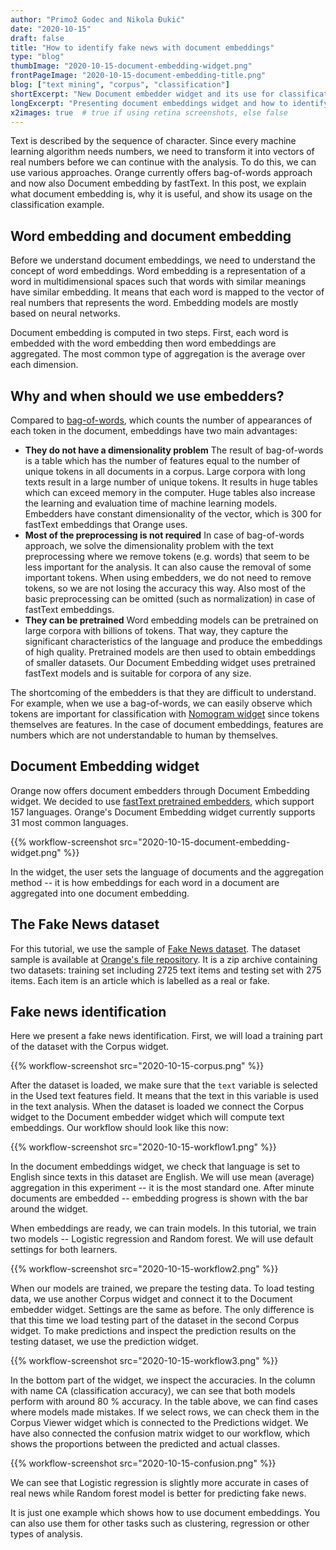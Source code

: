 ```yaml
---
author: "Primož Godec and Nikola Đukić"
date: "2020-10-15"
draft: false
title: "How to identify fake news with document embeddings"
type: "blog"
thumbImage: "2020-10-15-document-embedding-widget.png"
frontPageImage: "2020-10-15-document-embedding-title.png"
blog: ["text mining", "corpus", "classification"]
shortExcerpt: "New Document embedder widget and its use for classification"
longExcerpt: "Presenting document embeddings widget and how to identify fake news."
x2images: true  # true if using retina screenshots, else false
---
```


Text is described by the sequence of character. Since every machine learning algorithm needs numbers, we need to transform it into vectors of real numbers before we can continue with the analysis. To do this, we can use various approaches. Orange currently offers bag-of-words approach and now also Document embedding by fastText. 
In this post, we explain what document embedding is, why it is useful, and show its usage on the classification example.

## Word embedding and document embedding

Before we understand document embeddings, we need to understand the concept of word embeddings. Word embedding is a representation of a word in multidimensional spaces such that words with similar meanings have similar embedding. It means that each word is mapped to the vector of real numbers that represents the word.
Embedding models are mostly based on neural networks.

Document embedding is computed in two steps. First, each word is embedded with the word embedding then word embeddings are aggregated. The most common type of aggregation is the average over each dimension.

## Why and when should we use embedders?

Compared to [bag-of-words](/widget-catalog/text-mining/bagofwords-widget), which counts the number of appearances of each token in the document, embeddings have two main advantages:

- **They do not have a dimensionality problem** The result of bag-of-words is a table which has the number of features equal to the number of unique tokens in all documents in a corpus. Large corpora with long texts result in a large number of unique tokens. It results in huge tables which can exceed memory in the computer. Huge tables also increase the learning and evaluation time of machine learning models. Embedders have constant dimensionality of the vector, which is 300 for fastText embeddings that Orange uses. 
- **Most of the preprocessing is not required** In case of bag-of-words approach, we solve the dimensionality problem with the text preprocessing where we remove tokens (e.g. words) that seem to be less important for the analysis. It can also cause the removal of some important tokens. When using embedders, we do not need to remove tokens, so we are not losing the accuracy this way. Also most of the basic preprocessing can be omitted (such as normalization) in case of fastText embeddings.
- **They can be pretrained** Word embedding models can be pretrained on large corpora with billions of tokens. That way, they capture the significant characteristics of the language and produce the embeddings of high quality. Pretrained models are then used to obtain embeddings of smaller datasets. Our Document Embedding widget uses pretrained fastText models and is suitable for corpora of any size.

The shortcoming of the embedders is that they are difficult to understand. For example, when we use a bag-of-words, we can easily observe which tokens are important for classification with [Nomogram widget](/widget-catalog/visualize/nomogram/) since tokens themselves are features. In the case of document embeddings, features are numbers which are not understandable to human by themselves.

## Document Embedding widget

Orange now offers document embedders through Document Embedding widget. We decided to use [fastText pretrained embedders](https://fasttext.cc/docs/en/crawl-vectors.html), which support 157 languages. Orange's Document Embedding widget currently supports 31 most common languages.

{{% workflow-screenshot src="2020-10-15-document-embedding-widget.png" %}}

In the widget, the user sets the language of documents and the aggregation method -- it is how embeddings for each word in a document are aggregated into one document embedding. 

## The Fake News dataset

For this tutorial, we use the sample of [Fake News dataset](https://www.kaggle.com/c/fake-news/data). The dataset sample is available at [Orange's file repository](http://file.biolab.si/datasets/fake.zip). It is a zip archive containing two datasets: training set including 2725 text items and testing set with 275 items. Each item is an article which is labelled as a real or fake.

## Fake news identification 

Here we present a fake news identification. First, we will load a training part of the dataset with the Corpus widget.

{{% workflow-screenshot src="2020-10-15-corpus.png" %}}

After the dataset is loaded, we make sure that the `text` variable is selected in the Used text features field. It means that the text in this variable is used in the text analysis. When the dataset is loaded we connect the Corpus widget to the Document embedder widget which will compute text embeddings. Our workflow should look like this now:

{{% workflow-screenshot src="2020-10-15-workflow1.png" %}}

In the document embeddings widget, we check that language is set to English since texts in this dataset are English. We will use mean (average) aggregation in this experiment -- it is the most standard one. After minute documents are embedded -- embedding progress is shown with the bar around the widget.

When embeddings are ready, we can train models. In this tutorial, we train two models -- Logistic regression and Random forest. We will use default settings for both learners.

{{% workflow-screenshot src="2020-10-15-workflow2.png" %}}

When our models are trained, we prepare the testing data. To load testing data, we use another Corpus widget and connect it to the Document embedder widget. Settings are the same as before. The only difference is that this time we load testing part of the dataset in the second Corpus widget. To make predictions and inspect the prediction results on the testing dataset, we use the prediction widget.

{{% workflow-screenshot src="2020-10-15-workflow3.png" %}}

In the bottom part of the widget, we inspect the accuracies. In the column with name CA (classification accuracy), we can see that both models perform with around 80 % accuracy. In the table above, we can find cases where models made mistakes. If we select rows, we can check them in the Corpus Viewer widget which is connected to the Predictions widget. We have also connected the confusion matrix widget to our workflow, which shows the proportions between the predicted and actual classes. 

{{% workflow-screenshot src="2020-10-15-confusion.png" %}}

We can see that Logistic regression is slightly more accurate in cases of real news while Random forest model is better for predicting fake news.

It is just one example which shows how to use document embeddings.  You can also use them for other tasks such as clustering, regression or other types of analysis.